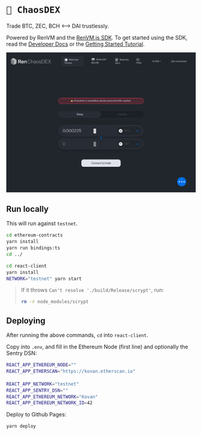 # `💱 ChaosDEX`

Trade BTC, ZEC, BCH ⟷ DAI trustlessly.

Powered by RenVM and the [RenVM.js SDK](https://github.com/renproject/renvm-sdk-js). To get started using the SDK, read the [Developer Docs](https://docs.renproject.io/developers/) or the [Getting Started Tutorial](https://docs.renproject.io/developers/tutorial/getting-started).

![Preview](./preview.png)

## Run locally

This will run against `testnet`.

```sh
cd ethereum-contracts
yarn install
yarn run bindings:ts
cd ../
```

```sh
cd react-client
yarn install
NETWORK="testnet" yarn start
```

> If it throws `Can't resolve './build/Release/scrypt'`, run:
> ```sh
> rm -r node_modules/scrypt
> ```

## Deploying

After running the above commands, `cd` into `react-client`.

Copy into `.env`, and fill in the Ethereum Node (first line) and optionally the Sentry DSN:

```sh
REACT_APP_ETHEREUM_NODE=""
REACT_APP_ETHERSCAN="https://kovan.etherscan.io"

REACT_APP_NETWORK="testnet"
REACT_APP_SENTRY_DSN=""
REACT_APP_ETHEREUM_NETWORK="Kovan"
REACT_APP_ETHEREUM_NETWORK_ID=42
```

Deploy to Github Pages:

```
yarn deploy
```

